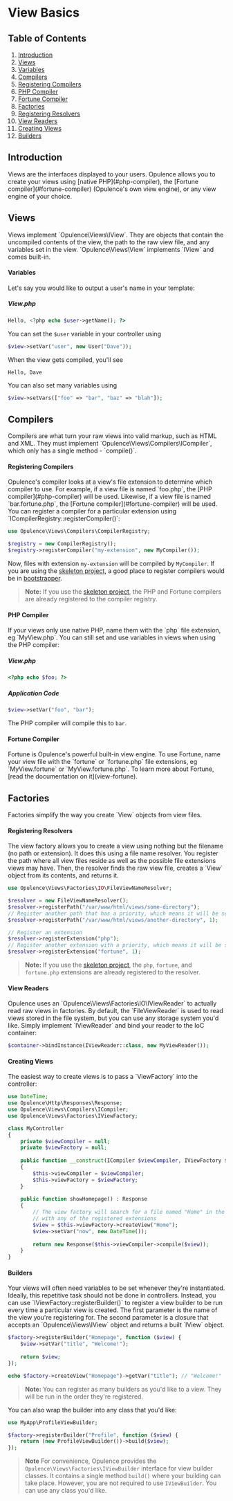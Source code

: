 # View Basics

## Table of Contents
1. [Introduction](#introduction)
2. [Views](#views)
  1. [Variables](#variables)
3. [Compilers](#compilers)
  1. [Registering Compilers](#registering-compilers)
  2. [PHP Compiler](#php-compiler)
  3. [Fortune Compiler](#fortune-compiler)
4. [Factories](#factories)
  1. [Registering Resolvers](#registering-resolvers)
  2. [View Readers](#view-readers)
  3. [Creating Views](#creating-views)
  4. [Builders](#builders)
  
<h2 id="introduction">Introduction</h2>
Views are the interfaces displayed to your users.  Opulence allows you to create your views using [native PHP](#php-compiler), the [Fortune compiler](#fortune-compiler) (Opulence's own view engine), or any view engine of your choice.

<h2 id="views">Views</h2>
Views implement `Opulence\Views\IView`.  They are objects that contain the uncompiled contents of the view, the path to the raw view file, and any variables set in the view.  `Opulence\Views\View` implements `IView` and comes built-in.

<h4 id="variables">Variables</h4>
Let's say you would like to output a user's name in your template:

##### View.php
```php
Hello, <?php echo $user->getName(); ?>
```

You can set the `$user` variable in your controller using

```php
$view->setVar("user", new User("Dave"));
```

When the view gets compiled, you'll see
 
```
Hello, Dave
```

You can also set many variables using 

```php
$view->setVars(["foo" => "bar", "baz" => "blah"]);
```

<h2 id="compilers">Compilers</h2>
Compilers are what turn your raw views into valid markup, such as HTML and XML.  They must implement `Opulence\Views\Compilers\ICompiler`, which only has a single method - `compile()`.

<h4 id="registering-compilers">Registering Compilers</h4>
Opulence's compiler looks at a view's file extension to determine which compiler to use.  For example, if a view file is named `foo.php`, the [PHP compiler](#php-compiler) will be used.  Likewise, if a view file is named `bar.fortune.php`, the [Fortune compiler](#fortune-compiler) will be used.  You can register a compiler for a particular extension using `ICompilerRegistry::registerCompiler()`:

```php
use Opulence\Views\Compilers\CompilerRegistry;

$registry = new CompilerRegistry();
$registry->registerCompiler("my-extension", new MyCompiler());
```

Now, files with extension `my-extension` will be compiled by `MyCompiler`.  If you are using the <a href="https://github.com/opulencephp/Project" target="_blank">skeleton project</a>, a good place to register compilers would be in [bootstrapper](bootstrappers).

> **Note:** If you use the <a href="https://github.com/opulencephp/Project" target="_blank">skeleton project</a>, the PHP and Fortune compilers are already registered to the compiler registry.

<h4 id="php-compiler">PHP Compiler</h4>
If your views only use native PHP, name them with the `php` file extension, eg `MyView.php`.  You can still set and use variables in views when using the PHP compiler:

##### View.php
```php
<?php echo $foo; ?>
```

##### Application Code
```php
$view->setVar("foo", "bar");
```

The PHP compiler will compile this to `bar`.

<h4 id="fortune-compiler">Fortune Compiler</h4>
Fortune is Opulence's powerful built-in view engine.  To use Fortune, name your view file with the `fortune` or `fortune.php` file extensions, eg `MyView.fortune` or `MyView.fortune.php`.  To learn more about Fortune, [read the documentation on it](view-fortune).

<h2 id="factories">Factories</h2>
Factories simplify the way you create `View` objects from view files.

<h4 id="registering-resolvers">Registering Resolvers</h4>
The view factory allows you to create a view using nothing but the filename (no path or extension).  It does this using a file name resolver.  You register the path where all view files reside as well as the possible file extensions views may have.  Then, the resolver finds the raw view file, creates a `View` object from its contents, and returns it.

```php
use Opulence\Views\Factories\IO\FileViewNameResolver;

$resolver = new FileViewNameResolver();
$resolver->registerPath("/var/www/html/views/some-directory");
// Register another path that has a priority, which means it will be searched first
$resolver->registerPath("/var/www/html/views/another-directory", 1);

// Register an extension
$resolver->registerExtension("php");
// Register another extension with a priority, which means it will be searched for first
$resolver->registerExtension("fortune", 1);
```
 
> **Note:** If you use the <a href="https://github.com/opulencephp/Project" target="_blank">skeleton project</a>, the `php`, `fortune`, and `fortune.php` extensions are already registered to the resolver.

<h4 id="view-readers">View Readers</h4>
Opulence uses an `Opulence\Views\Factories\IO\IViewReader` to actually read raw views in factories.  By default, the `FileViewReader` is used to read views stored in the file system, but you can use any storage system you'd like.  Simply implement `IViewReader` and bind your reader to the IoC container:

```php
$container->bindInstance(IViewReader::class, new MyViewReader());
```
 
<h4 id="creating-views">Creating Views</h4>
The easiest way to create views is to pass a `ViewFactory` into the controller:

```php
use DateTime;
use Opulence\Http\Responses\Response;
use Opulence\Views\Compilers\ICompiler;
use Opulence\Views\Factories\IViewFactory;

class MyController
{
    private $viewCompiler = null;
    private $viewFactory = null;
    
    public function __construct(ICompiler $viewCompiler, IViewFactory $viewFactory)
    {
        $this->viewCompiler = $viewCompiler;
        $this->viewFactory = $viewFactory;
    }
    
    public function showHomepage() : Response
    {
        // The view factory will search for a file named "Home" in the registered paths
        // with any of the registered extensions
        $view = $this->viewFactory->createView("Home");
        $view->setVar("now", new DateTime());
        
        return new Response($this->viewCompiler->compile($view));
    }
}
```
 
<h4 id="builders">Builders</h4>
Your views will often need variables to be set whenever they're instantiated.  Ideally, this repetitive task should not be done in controllers.  Instead, you can use `IViewFactory::registerBuilder()` to register a view builder to be run every time a particular view is created.  The first parameter is the name of the view you're registering for.  The second parameter is a closure that accepts an `Opulence\Views\IView` object and returns a built `IView` object.

```php
$factory->registerBuilder("Homepage", function ($view) {
    $view->setVar("title", "Welcome!");
    
    return $view;
});

echo $factory->createView("Homepage")->getVar("title"); // "Welcome!"
```

> **Note:** You can register as many builders as you'd like to a view.  They will be run in the order they're registered.

You can also wrap the builder into any class that you'd like:

```php
use MyApp\ProfileViewBuilder;

$factory->registerBuilder("Profile", function ($view) {
    return (new ProfileViewBuilder())->build($view);
});
```

> **Note** For convenience, Opulence provides the `Opulence\Views\Factories\IViewBuilder` interface for view builder classes.  It contains a single method `build()` where your building can take place.  However, you are not required to use `IViewBuilder`.  You can use any class you'd like.